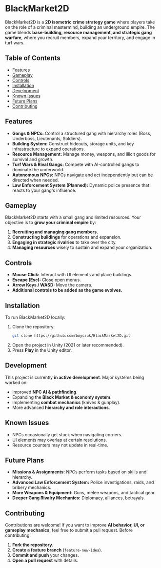 # BlackMarket2D

BlackMarket2D is a **2D isometric crime strategy game** where players take on the role of a criminal mastermind, building an underground empire. The game blends **base-building, resource management, and strategic gang warfare**, where you recruit members, expand your territory, and engage in turf wars.

## Table of Contents
- [Features](#features)
- [Gameplay](#gameplay)
- [Controls](#controls)
- [Installation](#installation)
- [Development](#development)
- [Known Issues](#known-issues)
- [Future Plans](#future-plans)
- [Contributing](#contributing)

## Features
- **Gangs & NPCs:** Control a structured gang with hierarchy roles (Boss, Underboss, Lieutenants, Soldiers).
- **Building System:** Construct hideouts, storage units, and key infrastructure to expand operations.
- **Resource Management:** Manage money, weapons, and illicit goods for survival and growth.
- **Turf Wars & Rival Gangs:** Compete with AI-controlled gangs to dominate the underworld.
- **Autonomous NPCs:** NPCs navigate and act independently but can be directed when needed.
- **Law Enforcement System (Planned):** Dynamic police presence that reacts to your gang's influence.

## Gameplay
BlackMarket2D starts with a small gang and limited resources. Your objective is to **grow your criminal empire** by:
1. **Recruiting and managing gang members.**
2. **Constructing buildings** for operations and expansion.
3. **Engaging in strategic rivalries** to take over the city.
4. **Managing resources** wisely to sustain and expand your organization.

## Controls
- **Mouse Click:** Interact with UI elements and place buildings.
- **Escape (Esc):** Close open menus.
- **Arrow Keys / WASD:** Move the camera.
- **Additional controls to be added as the game evolves.**

## Installation
To run BlackMarket2D locally:

1. Clone the repository:
   ```bash
   git clone https://github.com/boyczuk/BlackMarket2D.git
   ```
2. Open the project in Unity (2021 or later recommended).
3. Press **Play** in the Unity editor.

## Development
This project is currently **in active development**. Major systems being worked on:
- Improved **NPC AI & pathfinding**.
- Expanding the **Black Market & economy system**.
- Implementing **combat mechanics** (knives & gunplay).
- More advanced **hierarchy and role interactions**.

## Known Issues
- NPCs occasionally get stuck when navigating corners.
- UI elements may overlap at certain resolutions.
- Resource counters may not update in real-time.

## Future Plans
- **Missions & Assignments:** NPCs perform tasks based on skills and hierarchy.
- **Advanced Law Enforcement System:** Police investigations, raids, and bribery mechanics.
- **More Weapons & Equipment:** Guns, melee weapons, and tactical gear.
- **Deeper Gang Rivalry Mechanics:** Diplomacy, alliances, betrayals.

## Contributing
Contributions are welcome! If you want to improve **AI behavior, UI, or gameplay mechanics**, feel free to submit a pull request. Before contributing:

1. **Fork the repository**.
2. **Create a feature branch** (`feature-new-idea`).
3. **Commit and push** your changes.
4. **Open a pull request** with details.

